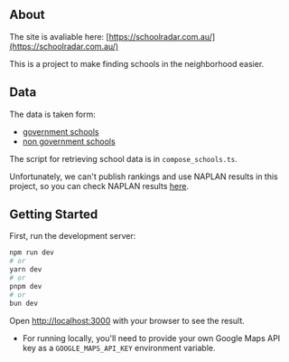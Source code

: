 ## About

The site is avaliable here: [https://schoolradar.com.au/](https://schoolradar.com.au/)

This is a project to make finding schools in the neighborhood easier.

## Data

The data is taken form:
- [government schools](https://data.cese.nsw.gov.au/data/dataset/nsw-public-schools-master-dataset/resource/2ac19870-44f6-443d-a0c3-4c867f04c305)
- [non government schools](https://www.nsw.gov.au/education-and-training/nesa/registration-and-compliance/non-government-schools/registered-schools)

The script for retrieving school data is in `compose_schools.ts`.

Unfortunately, we can't publish rankings and use NAPLAN results in this project, so you can check NAPLAN results [here](https://www.myschool.edu.au/).

## Getting Started

First, run the development server:

```bash
npm run dev
# or
yarn dev
# or
pnpm dev
# or
bun dev
```

Open [http://localhost:3000](http://localhost:3000) with your browser to see the result.


* For running locally, you'll need to provide your own Google Maps API key as a `GOOGLE_MAPS_API_KEY` environment variable.
